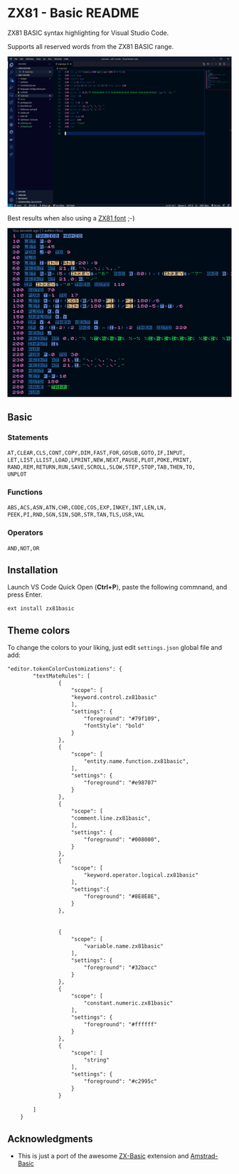 # ZX81 - Basic README

ZX81 BASIC syntax highlighting for Visual Studio Code.

Supports all reserved words from the ZX81 BASIC range.


![Sample showing colorized code](images/basic.png)

Best results when also using a [ZX81 font](https://www.dafont.com/zx81.font) ;-)

![Sample showing code with ZX81 code](images/zx81-font.png)

## Basic

### Statements

```text
AT,CLEAR,CLS,CONT,COPY,DIM,FAST,FOR,GOSUB,GOTO,IF,INPUT,
LET,LIST,LLIST,LOAD,LPRINT,NEW,NEXT,PAUSE,PLOT,POKE,PRINT,
RAND,REM,RETURN,RUN,SAVE,SCROLL,SLOW,STEP,STOP,TAB,THEN,TO,
UNPLOT
```

### Functions

```text
ABS,ACS,ASN,ATN,CHR,CODE,COS,EXP,INKEY,INT,LEN,LN,
PEEK,PI,RND,SGN,SIN,SQR,STR,TAN,TLS,USR,VAL
```

### Operators

```text
AND,NOT,OR
```

## Installation

Launch VS Code Quick Open (**Ctrl+P**), paste the following commnand, and press Enter.

```vscode
ext install zx81basic
```

## Theme colors

To change the colors to your liking, just edit `settings.json` global file and add:

```
"editor.tokenColorCustomizations": {
        "textMateRules": [
                {
                    "scope": [
                    "keyword.control.zx81basic"
                    ],
                    "settings": {
                        "foreground": "#79f109",
                        "fontStyle": "bold"
                    }
                },
                {
                    "scope": [
                        "entity.name.function.zx81basic",
                    ],
                    "settings": {
                        "foreground": "#e98707"
                    }
                },
                {
                    "scope": [
                    "comment.line.zx81basic",
                    ],
                    "settings": {
                        "foreground": "#008000",
                    }
                },
                {
                    "scope": [
                        "keyword.operator.logical.zx81basic"
                    ],
                    "settings":{
                        "foreground": "#8E8E8E",
                    }
                },
                
                
                {
                    "scope": [
                        "variable.name.zx81basic"
                    ],
                    "settings": {
                        "foreground": "#32bacc"
                    }
                },
                {
                    "scope": [
                        "constant.numeric.zx81basic"
                    ],
                    "settings": {
                        "foreground": "#ffffff"
                    }
                },
                {
                    "scope": [
                        "string"
                    ],
                    "settings": {
                        "foreground": "#c2995c"
                    }
                }
                
        ]
    }
```


## Acknowledgments

- This is just a port of the awesome [ZX-Basic](https://github.com/jsanjose/zxbasic-vscode) extension and [Amstrad-Basic](https://github.com/dfreniche/amstradbasic-vscode)

